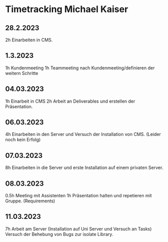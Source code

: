 # Timetracking Michael Kaiser
## 28.2.2023 
2h Einarbeiten in CMS. 

## 1.3.2023
1h Kundenmeeting
1h Teammeeting nach Kundenmeeting/definieren der weitern Schritte

## 04.03.2023
1h Einarbeit in CMS
2h Arbeit an Deliverables und erstellen der Präsentation. 

## 06.03.2023
4h Einarbeiten in den Server und Versuch der Installation von CMS. (Leider noch kein Erfolg)

## 07.03.2023
8h Einarbeiten in die Server und erste Installation auf einem privaten Server. 

## 08.03.2023
0.5h Meeting mit Assistenten
1h Präsentation halten und repetieren mit Gruppe. (Requirements)

## 11.03.2023
7h Arbeit am Server (Installation auf Uni Server und Versuch an Tasks) Versuch der Behebung von Bugs zur isolate Library. 